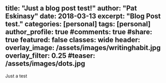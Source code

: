 title: "Just a blog post test!"
author: "Pat Eskinasy"
date: 2018-03-13
excerpt: "Blog Post test."
categories: [personal]
tags: [personal]
author_profile: true
#comments: true
#share: true
featured: false
classes: wide
header:
    overlay_image: /assets/images/writinghabit.jpg
    overlay_filter: 0.25
    #teaser: /assets/images/dots.jpg
---

Just a test
